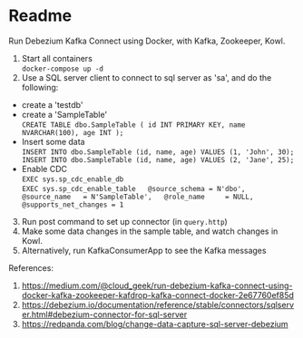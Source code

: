 # Readme

Run Debezium Kafka Connect using Docker, with Kafka, Zookeeper, Kowl.


1. Start all containers <br/>
`docker-compose up -d`
2. Use a SQL server client to connect to sql server as 'sa', and do the following: <br/>
- create a 'testdb'
- create a 'SampleTable' <br/>
`CREATE TABLE dbo.SampleTable (
    id INT PRIMARY KEY,
    name NVARCHAR(100),
    age INT
);`
- Insert some data<br/>
`INSERT INTO dbo.SampleTable (id, name, age) VALUES (1, 'John', 30);
INSERT INTO dbo.SampleTable (id, name, age) VALUES (2, 'Jane', 25);`
- Enable CDC<br/>
`EXEC sys.sp_cdc_enable_db`<br/>
`EXEC sys.sp_cdc_enable_table  
@source_schema = N'dbo',  
@source_name   = N'SampleTable',  
@role_name     = NULL,  
@supports_net_changes = 1`
3. Run post command to set up connector (in `query.http`)
4. Make some data changes in the sample table, and watch changes in Kowl.
5. Alternatively, run KafkaConsumerApp to see the Kafka messages


References:
1. https://medium.com/@cloud_geek/run-debezium-kafka-connect-using-docker-kafka-zookeeper-kafdrop-kafka-connect-docker-2e67760ef85d
2. https://debezium.io/documentation/reference/stable/connectors/sqlserver.html#debezium-connector-for-sql-server
3. https://redpanda.com/blog/change-data-capture-sql-server-debezium
